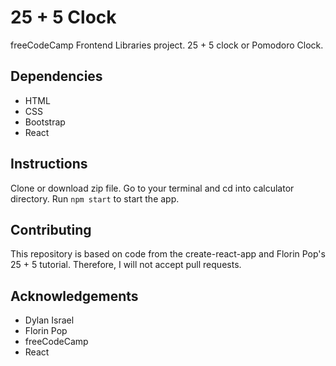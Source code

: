 # 25 + 5 Clock
freeCodeCamp Frontend Libraries project. 25 + 5 clock or Pomodoro Clock.

## Dependencies 
* HTML
* CSS
* Bootstrap
* React

## Instructions
Clone or download zip file. Go to your terminal and cd into calculator directory. Run ```npm start``` to start the app.

## Contributing
This repository is based on code from the create-react-app and Florin Pop's 25 + 5 tutorial. Therefore, I will not accept pull requests.

## Acknowledgements
* Dylan Israel
* Florin Pop
* freeCodeCamp
* React
